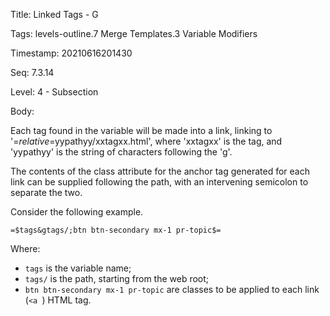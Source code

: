 Title:  Linked Tags - G

Tags:   levels-outline.7 Merge Templates.3 Variable Modifiers

Timestamp: 20210616201430

Seq:    7.3.14

Level:  4 - Subsection

Body: 

Each tag found in the variable will be made into a link, linking to '=$relative$=yypathyy/xxtagxx.html', where 'xxtagxx' is the tag, and 'yypathyy' is the string of characters following the 'g'.

The contents of the class attribute for the anchor tag generated for each link can be supplied following the path, with an intervening semicolon to separate the two. 

Consider the following example. 

	=$tags&gtags/;btn btn-secondary mx-1 pr-topic$=

Where:

+ `tags` is the variable name;
+ `tags/` is the path, starting from the web root;
+ `btn btn-secondary mx-1 pr-topic` are classes to be applied to each link (`<a `) HTML tag.
